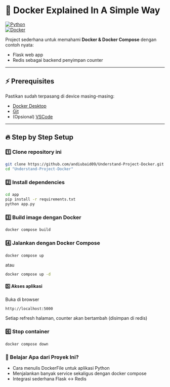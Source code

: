# 🚀 Docker Explained In A Simple Way  

[![Python](https://img.shields.io/badge/python-3.10-blue.svg)](https://www.python.org/)  
[![Docker](https://img.shields.io/badge/docker-ready-blue.svg)](https://www.docker.com/)   

Project sederhana untuk memahami **Docker & Docker Compose** dengan contoh nyata:  
- Flask web app  
- Redis sebagai backend penyimpan counter  

---

## ⚡ Prerequisites  

Pastikan sudah terpasang di device masing-masing:  
- [Docker Desktop](https://www.docker.com/products/docker-desktop/)  
- [Git](https://git-scm.com/)  
- (Opsional) [VSCode](https://code.visualstudio.com/)  

---

## 🔥 Step by Step Setup  

### 1️⃣ Clone repository ini  

```bash
git clone https://github.com/andiubaid09/Understand-Project-Docker.git
cd "Understand-Project-Docker"
```

### 2️⃣ Install dependencies

```bash
cd app
pip install -r requirements.txt
python app.py
```

### 3️⃣ Build image dengan Docker
```bash
docker compose build
```

### 4️⃣ Jalankan dengan Docker Compose
```bash
docker compose up
```
atau
```bash
docker compose up -d
```

#### 5️⃣ Akses aplikasi
Buka di browser
```bash
http://localhost:5000
```
Setiap refresh halaman, counter akan bertambah (disimpan di redis)

### 6️⃣ Stop container
```bash
docker compose down
```

### 🐳 Belajar Apa dari Proyek Ini?
- Cara menulis DockerFile untuk aplikasi Python
- Menjalankan banyak service sekaligus dengan docker compose
- Integrasi sederhana Flask ↔ Redis
